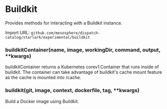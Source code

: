 
# Buildkit

Provides methods for interacting with a Buildkit instance.

Import URL: `github.com/mesosphere/dispatch-catalog/starlark/experimental/buildkit`

### buildkitContainer(name, image, workingDir, command, output, **kwargs)


buildkitContainer returns a Kubernetes corev1.Container that runs inside of buildkit.
The container can take advantage of buildkit's cache mount feature as the cache is mounted into /cache.


### buildkit(git, image, context, dockerfile, tag, **kwargs)


Build a Docker image using Buildkit.



